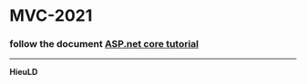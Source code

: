 # MVC-2021
### follow the document [ASP.net core tutorial](https://docs.microsoft.com/vi-vn/aspnet/core/tutorials/first-mvc-app/start-mvc?view=aspnetcore-5.0)

-----------------

__HieuLD__
